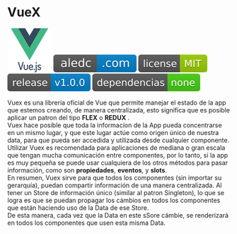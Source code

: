# VueX
![vueJS](https://raw.githubusercontent.com/aledc7/vuejs/master/vuelogo.png)
[![aledc.com](https://github.com/aledc7/Scrum-Certification/blob/master/recursos/aledc.com.svg)](https://aledc.com)
[![License](https://github.com/aledc7/Scrum-Certification/blob/master/recursos/mit-license.svg)](https://aledc.com)
[![GitHub release](https://github.com/aledc7/Scrum-Certification/blob/master/recursos/release.svg)](https://aledc.com)
[![Dependencies](https://github.com/aledc7/Scrum-Certification/blob/master/recursos/dependencias-none.svg)](https://aledc.com)


Vuex es una librería oficial de Vue que permite manejar el estado de la app que estemos creando, de manera centralizada, esto significa que es posible aplicar un patron del tipo __FLEX__ o __REDUX__ .  
Vuex hace posible que toda la informacíon de la App pueda concentrarse en un mismo lugar, y que este lugar actúe como origen único de nuestra data, para que pueda ser accedida y utilizada desde cualquier componente.  
Utilizar Vuex es recomendada para aplicaciones de mediana o gran escala que tengan mucha comunicación entre componentes, por lo tanto,  si la app es muy pequeña se puede usar cualquiera de los otros métodos para pasar información, como son __propiedades__, __eventos__, y __slots__.   
En resumen, Vuex sirve para que todos los componentes (sin importar su gerarquía), puedan compartir información de una manera centralizada. 
Al tener un Store de información único (similar al patron Singleton), lo que se logra es que se puedan propagar los cámbios en todos los componentes que están haciendo uso de la Data de ese Store.  
De esta manera, cada vez que la Data en este sSore cámbie, se renderizará en todos los componentes que usen esta misma Data.


